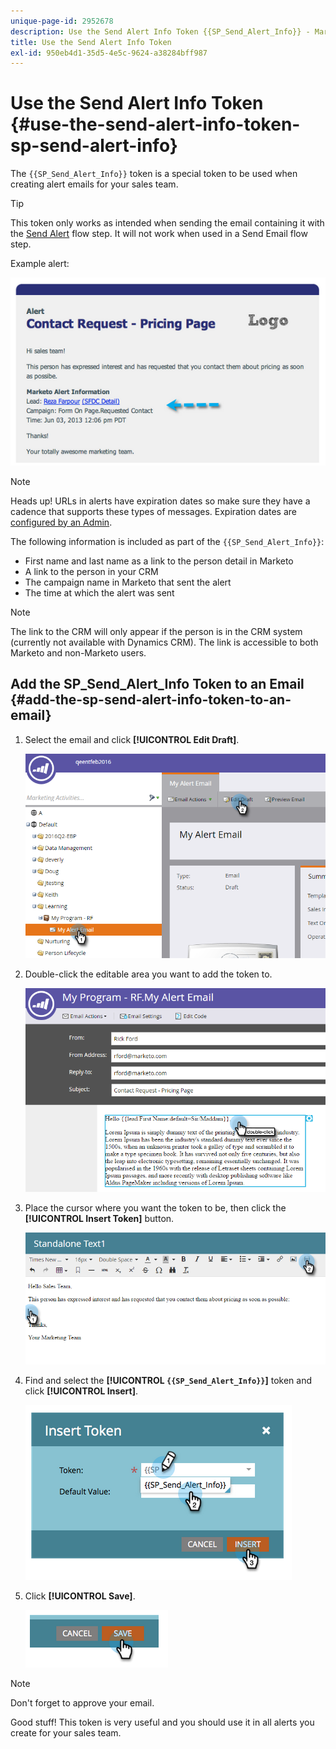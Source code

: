 ```yaml
---
unique-page-id: 2952678
description: Use the Send Alert Info Token {{SP_Send_Alert_Info}} - Marketo Docs - Product Documentation
title: Use the Send Alert Info Token
exl-id: 950eb4d1-35d5-4e5c-9624-a38284bff987
---
```

# Use the Send Alert Info Token {#use-the-send-alert-info-token-sp-send-alert-info}

The `{{SP_Send_Alert_Info}}` token is a special token to be used when creating alert emails for your sales team.

>[!TIP]
>
>This token only works as intended when sending the email containing it with the [Send Alert](/help/marketo/product-docs/core-marketo-concepts/smart-campaigns/flow-actions/send-alert.md) flow step. It will not work when used in a Send Email flow step.

Example alert:

![](assets/image2014-9-25-15-3a17-3a58.png)

>[!NOTE]
>
>Heads up! URLs in alerts have expiration dates so make sure they have a cadence that supports these types of messages. Expiration dates are [configured by an Admin](/help/marketo/product-docs/administration/settings/edit-link-expiration-in-reports-and-alerts.md).

The following information is included as part of the `{{SP_Send_Alert_Info}}`:

* First name and last name as a link to the person detail in Marketo
* A link to the person in your CRM
* The campaign name in Marketo that sent the alert
* The time at which the alert was sent

>[!NOTE]
>
>The link to the CRM will only appear if the person is in the CRM system (currently not available with Dynamics CRM). The link is accessible to both Marketo and non-Marketo users.

## Add the SP_Send_Alert_Info Token to an Email {#add-the-sp-send-alert-info-token-to-an-email}

1. Select the email and click **[!UICONTROL Edit Draft]**.

   ![](assets/one-3.png)

1. Double-click the editable area you want to add the token to.

   ![](assets/two-3.png)

1. Place the cursor where you want the token to be, then click the **[!UICONTROL Insert Token]** button.

   ![](assets/three-3.png)

1. Find and select the **[!UICONTROL `{{SP_Send_Alert_Info}}`]** token and click **[!UICONTROL Insert]**.

   ![](assets/image2014-9-25-15-3a19-3a11.png)

1. Click **[!UICONTROL Save]**.

   ![](assets/image2014-9-25-15-3a19-3a24.png)

>[!NOTE]
>
>Don't forget to approve your email.

Good stuff! This token is very useful and you should use it in all alerts you create for your sales team.
